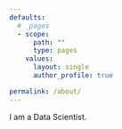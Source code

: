 ```yaml
---
defaults:
  # _pages
  - scope:
      path: ""
      type: pages
    values:
      layout: single
      author_profile: true

permalink: /about/
---
```

I am a Data Scientist.
